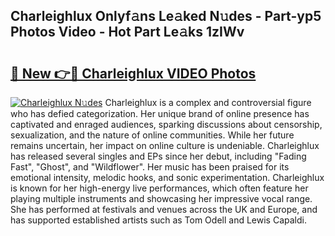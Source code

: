 ## Charleighlux Onlyf𝚊ns Le𝚊ked N𝚞des - Part-yp5 Photos Video - Hot Part Le𝚊ks 1zIWv

# <h2><a href="http://ac33024.deff.icu/?id=Charleighlux">🔗 New 👉🔴 Charleighlux VIDEO Photos</a></h2>

[![Charleighlux N𝚞des](https://i.imgur.com/rIISA9y.gif)](http://ac33024.deff.icu/?id=Charleighlux)
Charleighlux is a complex and controversial figure who has defied categorization. Her unique brand of online presence has captivated and enraged audiences, sparking discussions about censorship, sexualization, and the nature of online communities. While her future remains uncertain, her impact on online culture is undeniable. Charleighlux has released several singles and EPs since her debut, including "Fading Fast", "Ghost", and "Wildflower". Her music has been praised for its emotional intensity, melodic hooks, and sonic experimentation. Charleighlux is known for her high-energy live performances, which often feature her playing multiple instruments and showcasing her impressive vocal range. She has performed at festivals and venues across the UK and Europe, and has supported established artists such as Tom Odell and Lewis Capaldi.
